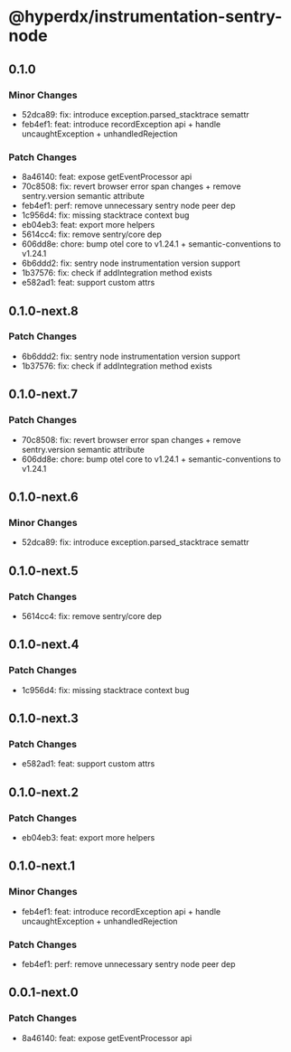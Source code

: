 # @hyperdx/instrumentation-sentry-node

## 0.1.0

### Minor Changes

- 52dca89: fix: introduce exception.parsed_stacktrace semattr
- feb4ef1: feat: introduce recordException api + handle uncaughtException + unhandledRejection

### Patch Changes

- 8a46140: feat: expose getEventProcessor api
- 70c8508: fix: revert browser error span changes + remove sentry.version semantic attribute
- feb4ef1: perf: remove unnecessary sentry node peer dep
- 1c956d4: fix: missing stacktrace context bug
- eb04eb3: feat: export more helpers
- 5614cc4: fix: remove sentry/core dep
- 606dd8e: chore: bump otel core to v1.24.1 + semantic-conventions to v1.24.1
- 6b6ddd2: fix: sentry node instrumentation version support
- 1b37576: fix: check if addIntegration method exists
- e582ad1: feat: support custom attrs

## 0.1.0-next.8

### Patch Changes

- 6b6ddd2: fix: sentry node instrumentation version support
- 1b37576: fix: check if addIntegration method exists

## 0.1.0-next.7

### Patch Changes

- 70c8508: fix: revert browser error span changes + remove sentry.version semantic attribute
- 606dd8e: chore: bump otel core to v1.24.1 + semantic-conventions to v1.24.1

## 0.1.0-next.6

### Minor Changes

- 52dca89: fix: introduce exception.parsed_stacktrace semattr

## 0.1.0-next.5

### Patch Changes

- 5614cc4: fix: remove sentry/core dep

## 0.1.0-next.4

### Patch Changes

- 1c956d4: fix: missing stacktrace context bug

## 0.1.0-next.3

### Patch Changes

- e582ad1: feat: support custom attrs

## 0.1.0-next.2

### Patch Changes

- eb04eb3: feat: export more helpers

## 0.1.0-next.1

### Minor Changes

- feb4ef1: feat: introduce recordException api + handle uncaughtException + unhandledRejection

### Patch Changes

- feb4ef1: perf: remove unnecessary sentry node peer dep

## 0.0.1-next.0

### Patch Changes

- 8a46140: feat: expose getEventProcessor api
